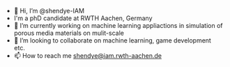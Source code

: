 - 👋 Hi, I’m @shendye-IAM
- I'm a phD candidate at RWTH Aachen, Germany
- 🌱 I’m currently working on machine learning appliactions in simulation of porous media materials on mulit-scale
- 💞️ I’m looking to collaborate on machine learning, game development etc.
- 📫 How to reach me shendye@iam.rwth-aachen.de

<!---
shendye-IAM/shendye-IAM is a ✨ special ✨ repository because its `README.md` (this file) appears on your GitHub profile.
You can click the Preview link to take a look at your changes.
--->
